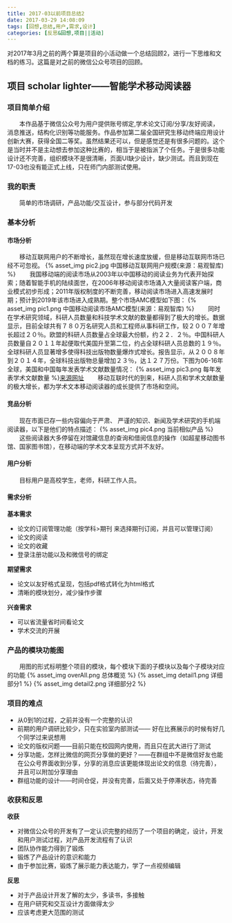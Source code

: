```yaml
---
title: 2017-03以前项目总结2
date: 2017-03-29 14:08:09
tags: [回想,总结,用户,需求,设计]
categories: [反思&回想,项目||活动]
---
```

对2017年3月之前的两个算是项目的小活动做一个总结回顾2，进行一下思维和文档的练习。这篇是对之前的微信公众号项目的回顾。
<!--more-->
## 项目  scholar lighter——智能学术移动阅读器

### 项目简单介绍
&ensp;&ensp;&ensp;&ensp;本作品基于微信公众号为用户提供账号绑定,学术论文订阅/分享/友好阅读，消息推送，结构化识别等功能服务。作品参加第二届全国研究生移动终端应用设计创新大赛，获得全国二等奖。虽然结果还可以，但是感觉还是有很多问题的。这个是当时并不是主动想去参加这种比赛的，相当于是被指派了个任务。于是很多功能设计还不完善，组织模块不是很清晰，页面UI缺少设计，缺少测试。而且到现在17-03也没有能正式上线，只在师门内部测试使用。
### 我的职责
&ensp;&ensp;&ensp;&ensp;简单的市场调研，产品功能/交互设计，参与部分代码开发
### 基本分析
#### 市场分析  
&ensp;&ensp;&ensp;&ensp;移动互联网用户的不断增长，虽然现在增长速度放缓，但是移动互联网市场已经不可忽视。
{% asset_img pic2.jpg 中国移动互联网用户规模(来源：易观智库) %}
&ensp;&ensp;&ensp;&ensp;我国移动端的阅读市场从2003年以中国移动的阅读业务为代表开始探索；随着智能手机的陆续面世，在2006年移动阅读市场涌入大量阅读客户端，商业模式初步形成；2011年版权制度的不断完善，移动阅读市场进入高速发展时期；预计到2019年该市场进入成熟期。整个市场AMC模型如下图：
{% asset_img pic1.png 中国移动阅读市场AMC模型(来源：易观智库) %}
&ensp;&ensp;&ensp;&ensp;同时在学术研究领域，科研人员数量和科技学术文献的数量都得到了极大的增长。数据显示，目前全球共有７８０万名研究人员和工程师从事科研工作，较２００７年增长超过２０％。欧盟的科研人员数量占全球最大份额，约２２．２％。中国科研人员数量自２０１１年起便取代美国升至第二位，约占全球科研人员总数的１９％。全球科研人员显著增多使得科技出版物数量爆炸式增长。报告显示，从２００８年到２０１４年，全球科技出版物总量增加２３％，达１２７万份。下图为06-16年全球，美国和中国每年发表学术文献数量情况：
{% asset_img pic3.png 每年发表学术文献数量 %}[来源网址](https://www.aje.cn/arc/dist/docs/International-scholarly-publishing-report-2016.pdf)
&ensp;&ensp;&ensp;&ensp;移动互联时代的到来，科研人员和学术文献数量的极大增长，都为学术文本移动阅读器的成长提供了市场和空间。
#### 竞品分析
&ensp;&ensp;&ensp;&ensp;现在市面已存一些内容偏向于严肃、 严谨的知识、新闻及学术研究的手机端阅读器，以下是他们的特点描述：
 {% asset_img pic4.png 当前相似产品 %}
&ensp;&ensp;&ensp;&ensp;这些阅读器大多停留在对馆藏信息的查询和借阅信息的操作（如超星移动图书馆、国家图书馆），在移动端的学术文本呈现方式并不友好。
#### 用户分析
&ensp;&ensp;&ensp;&ensp;目标用户是高校学生，老师，科研工作人员。
#### 需求分析
**基本需求**
- 论文的订阅管理功能（按学科>期刊 来选择期刊订阅，并且可以管理订阅）
- 论文的阅读
- 论文的收藏
- 登录注册功能以及和微信号的绑定

**期望需求**
- 论文以友好格式呈现，包括pdf格式转化为html格式
- 清晰的模块划分，减少操作步骤

**兴奋需求**
- 可以省流量省时间看论文
- 学术交流的开展

### 产品的模块功能图    
&ensp;&ensp;&ensp;&ensp;用图的形式标明整个项目的模块，每个模块下面的子模块以及每个子模块对应的功能
{% asset_img overAll.png 总体概览 %}
{% asset_img detail1.png 详细部分1 %}
{% asset_img detail2.png 详细部分2 %}

### 项目的难点
- 从0到1的过程，之前并没有一个完整的认识
- 前期的用户调研比较少，只在实验室内部测试—— 好在比赛展示的时候有好几个同学过来说想用
- 论文的版权问题——目前只能在校园网内使用，而且只在武大进行了测试
- 分享功能，怎样比微信的网页分享做的更好？——在群组中不是微信好友也能在公众号界面收到分享，分享的消息应该更能体现出论文的信息（待完善），并且可以附加分享理由
- 群组功能的设计——时间仓促，并没有完善，后面又处于停滞状态，待完善

### 收获和反思
**收获**
- 对微信公众号的开发有了一定认识完整的经历了一个项目的确定，设计，开发和用户测试过程，对产品开发流程有了认识
- 团队协作能力得到了锻炼
- 锻炼了产品设计的意识和能力
- 由于参加比赛，锻炼了展示能力表达能力，学了一点视频编辑

**反思**
- 对于产品设计开发了解的太少，多读书，多接触
- 在用户研究和交互设计方面做得太少
- 应该考虑更大范围的测试
